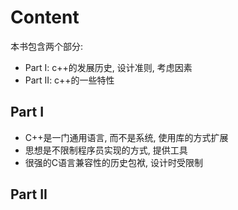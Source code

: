 # Content
本书包含两个部分:
- Part I: c++的发展历史, 设计准则, 考虑因素
- Part II: c++的一些特性

## Part I
- C++是一门通用语言, 而不是系统, 使用库的方式扩展
- 思想是不限制程序员实现的方式, 提供工具
- 很强的C语言兼容性的历史包袱, 设计时受限制

## Part II

